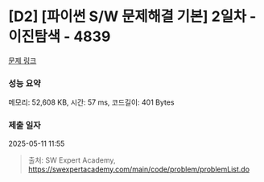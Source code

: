 # [D2] [파이썬 S/W 문제해결 기본] 2일차 - 이진탐색 - 4839 

[문제 링크](https://swexpertacademy.com/main/code/problem/problemDetail.do?contestProbId=AWTLcyA6qAMDFAVT) 

### 성능 요약

메모리: 52,608 KB, 시간: 57 ms, 코드길이: 401 Bytes

### 제출 일자

2025-05-11 11:55



> 출처: SW Expert Academy, https://swexpertacademy.com/main/code/problem/problemList.do